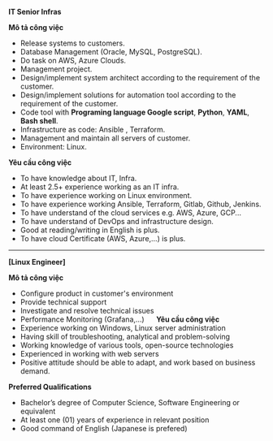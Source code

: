 **IT Senior Infras**

**Mô tả công việc**
- Release systems to customers.
- Database Management (Oracle, MySQL, PostgreSQL).
- Do task on AWS, Azure Clouds.
- Management project.
- Design/implement system architect according to the requirement of the customer.
- Design/implement solutions for automation tool according to the requirement of the customer.
- Code tool with **Programing language Google script**, **Python**, **YAML**, **Bash shell**.
- Infrastructure as code: Ansible , Terraform.
- Management and maintain all servers of customer.
- Environment: Linux.

**Yêu cầu công việc**
- To have knowledge about IT, Infra.
- At least 2.5+ experience working as an IT infra.
- To have experience working on Linux environment.
- To have experience working Ansible, Terraform, Gitlab, Github, Jenkins.
- To have understand of the cloud services e.g. AWS, Azure, GCP...
- To have understand of DevOps and infrastructure design.
- Good at reading/writing in English is plus.
- To have cloud Certificate (AWS, Azure,…) is plus.

---
**[Linux Engineer]**

**Mô tả công việc**
- Configure product in customer's environment
- Provide technical support
- Investigate and resolve technical issues
- Performance Monitoring (Grafana,…)
    
**Yêu cầu công việc**
- Experience working on Windows, Linux server administration
- Having skill of troubleshooting, analytical and problem-solving
- Working knowledge of various tools, open-source technologies
- Experienced in working with web servers
- Positive attitude should be able to adapt, and work based on business demand.

**Preferred Qualifications**
- Bachelor’s degree of Computer Science, Software Engineering or equivalent
- At least one (01) years of experience in relevant position
- Good command of English (Japanese is prefered)

